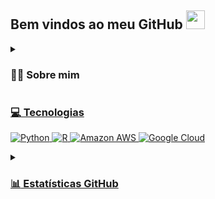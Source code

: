 

## Bem vindos ao meu GitHub <img height="30" src="/images/wave.gif"/>

<details>
<summary>
  
  ### :man_technologist: Sobre mim

</summary>
  
Olá, meu nome é Leandro!  \
Mestre e Bacharel em Física, formado pela Universidade Federal de Itajubá (UNIFEI).

Durante a graduação, realizou estágio na área de divulgação científica no Laboratório Nacional de Astrofísica (LNA). Na UNIFEI, foi monitor de Física Geral 1, 2 e 3. Durante o mestrado, participou de artigo científico publicado no European Physical Journal C, intitulado ''Sobre as hipóteses do teorema de singularidade de Penrose sob transformações disformais''.

Tem experiência como professor voluntário do projeto social CACIC.

Já estagiou em Análise de Dados no PROCON em Itajubá-MG, já trabalhou como Cientista de Dados na empresa Yooboot e como Cientista de Dados /Analista Digital na Mobi2Buy.
  

<br>
<p align="center">
<a href="mailto:leandro09@unifei.edu.br"><img src="https://img.shields.io/badge/gmail-%23D14836.svg?&style=for-the-badge&logo=gmail&logoColor=white" />
<a href="https://www.linkedin.com/in/santana-leandro/"><img src="https://img.shields.io/badge/linkedin-%230077B5.svg?&style=for-the-badge&logo=linkedin&logoColor=white" />
</p>
  
</details>

### :computer: Tecnologias
 
![Python](https://img.shields.io/badge/Python-14354C?style=for-the-badge&logo=python&logoColor=white)
![R](https://img.shields.io/badge/R-276DC3?style=for-the-badge&logo=r&logoColor=white)
![Amazon AWS](https://img.shields.io/badge/Amazon_AWS-232F3E?style=for-the-badge&logo=amazon-aws&logoColor=white)
![Google Cloud](https://img.shields.io/badge/Google_Cloud-4285F4?style=for-the-badge&logo=google-cloud&logoColor=white)



<details>
<summary>
  
  ### :bar_chart: Estatísticas GitHub
  
</summary>
  

<p align="center">
 <img height="170" width="500" src="https://github-readme-streak-stats.herokuapp.com/?user=leandrosantana09&hide_border=true&theme=tokyonight"/>
</p>
<p align="center">  
  <img height="130" width="400" src="https://github-readme-stats.vercel.app/api/top-langs/?username=leandrosantana09&hide=html&hide_title=true&hide_border=true&layout=compact&langs_count=8&theme=tokyonight"/>
</p>

